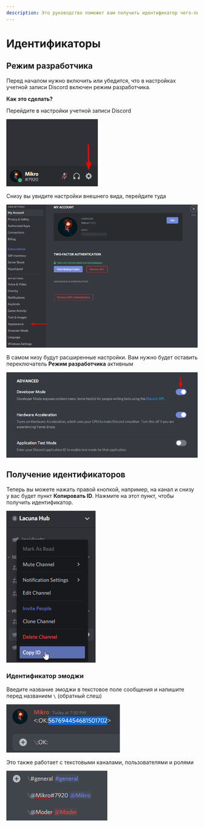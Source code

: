 ```yaml
---
description: Это руководство поможет вам получить идентификатор чего-либо
---
```


# Идентификаторы

## Режим разработчика <a href="#developer-mode" id="developer-mode"></a>

Перед началом нужно включить или убедится, что в настройках учетной записи Discord включен режим разработчика.

**Как это сделать?**

Перейдите в настройки учетной записи Discord

![](<../.gitbook/assets/image (2).png>)

Снизу вы увидите настройки внешнего вида, перейдите туда

![](<../.gitbook/assets/image (1).png>)

В самом низу будут расширенные настройки. Вам нужно будет оставить переключатель **Режим разработчика** активным

![](<../.gitbook/assets/image (2) (1).png>)

## Получение идентификаторов <a href="#get-identifiers" id="get-identifiers"></a>

Теперь вы можете нажать правой кнопкой, например, на канал и снизу у вас будет пункт **Копировать ID**. Нажмите на этот пункт, чтобы получить идентификатор.

![](<../.gitbook/assets/image (4).png>)

### **Идентификатор эмоджи** <a href="#emoji-identifier" id="emoji-identifier"></a>

Введите название эмоджи в текстовое поле сообщения и напишите перед названием `\` (обратный слеш)

![](<../.gitbook/assets/image (10).png>)

Это также работает с текстовыми каналами, пользователями и ролями

![](<../.gitbook/assets/image (11).png>)
